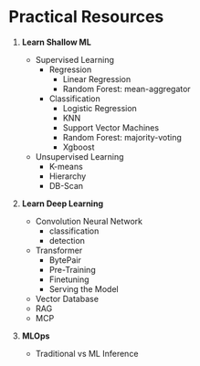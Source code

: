 # Practical Resources

1. **Learn Shallow ML**
    - Supervised Learning
        - Regression
            - Linear Regression
            - Random Forest: mean-aggregator
        - Classification
            - Logistic Regression
            - KNN
            - Support Vector Machines
            - Random Forest: majority-voting
            - Xgboost
    - Unsupervised Learning
        - K-means
        - Hierarchy
        - DB-Scan



2. **Learn Deep Learning**
    - Convolution Neural Network
        - classification
        - detection
    - Transformer
        - BytePair
        - Pre-Training
        - Finetuning
        - Serving the Model
    - Vector Database
    - RAG
    - MCP


3. **MLOps**
    - Traditional vs ML Inference